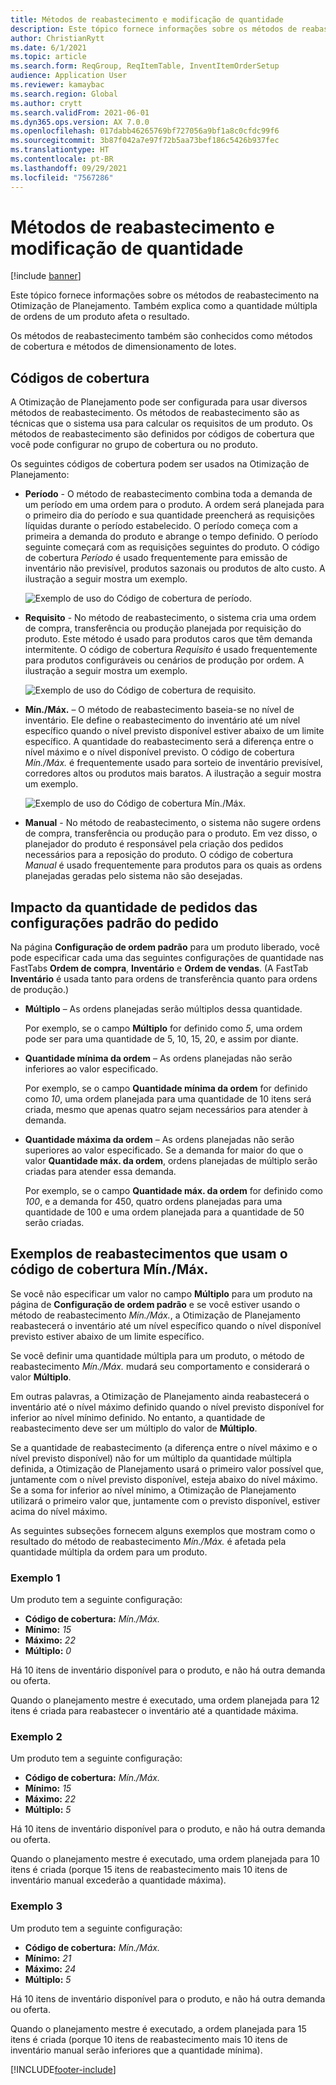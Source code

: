 ```yaml
---
title: Métodos de reabastecimento e modificação de quantidade
description: Este tópico fornece informações sobre os métodos de reabastecimento na Otimização de Planejamento. Também explica como a quantidade múltipla de ordens de um produto afeta o resultado.
author: ChristianRytt
ms.date: 6/1/2021
ms.topic: article
ms.search.form: ReqGroup, ReqItemTable, InventItemOrderSetup
audience: Application User
ms.reviewer: kamaybac
ms.search.region: Global
ms.author: crytt
ms.search.validFrom: 2021-06-01
ms.dyn365.ops.version: AX 7.0.0
ms.openlocfilehash: 017dabb46265769bf727056a9bf1a8c0cfdc99f6
ms.sourcegitcommit: 3b87f042a7e97f72b5aa73bef186c5426b937fec
ms.translationtype: HT
ms.contentlocale: pt-BR
ms.lasthandoff: 09/29/2021
ms.locfileid: "7567286"
---
```

# <a name="replenishment-methods-and-quantity-modification"></a>Métodos de reabastecimento e modificação de quantidade

[!include [banner](../../includes/banner.md)]

Este tópico fornece informações sobre os métodos de reabastecimento na Otimização de Planejamento. Também explica como a quantidade múltipla de ordens de um produto afeta o resultado.

Os métodos de reabastecimento também são conhecidos como métodos de cobertura e métodos de dimensionamento de lotes.

## <a name="coverage-codes"></a>Códigos de cobertura

A Otimização de Planejamento pode ser configurada para usar diversos métodos de reabastecimento. Os métodos de reabastecimento são as técnicas que o sistema usa para calcular os requisitos de um produto. Os métodos de reabastecimento são definidos por códigos de cobertura que você pode configurar no grupo de cobertura ou no produto.

Os seguintes códigos de cobertura podem ser usados na Otimização de Planejamento:

- **Período** - O método de reabastecimento combina toda a demanda de um período em uma ordem para o produto. A ordem será planejada para o primeiro dia do período e sua quantidade preencherá as requisições líquidas durante o período estabelecido. O período começa com a primeira a demanda do produto e abrange o tempo definido. O período seguinte começará com as requisições seguintes do produto. O código de cobertura *Período* é usado frequentemente para emissão de inventário não previsível, produtos sazonais ou produtos de alto custo. A ilustração a seguir mostra um exemplo.

    ![Exemplo de uso do Código de cobertura de período.](./media/coverage-code-period.png "Exemplo de uso do Código de cobertura de período")

- **Requisito** - No método de reabastecimento, o sistema cria uma ordem de compra, transferência ou produção planejada por requisição do produto. Este método é usado para produtos caros que têm demanda intermitente. O código de cobertura *Requisito* é usado frequentemente para produtos configuráveis ou cenários de produção por ordem. A ilustração a seguir mostra um exemplo.

    ![Exemplo de uso do Código de cobertura de requisito.](./media/coverage-code-requirement.png "Exemplo de uso do Código de cobertura de requisito")

- **Mín./Máx.** – O método de reabastecimento baseia-se no nível de inventário. Ele define o reabastecimento do inventário até um nível específico quando o nível previsto disponível estiver abaixo de um limite específico. A quantidade do reabastecimento será a diferença entre o nível máximo e o nível disponível previsto. O código de cobertura *Mín./Máx.* é frequentemente usado para sorteio de inventário previsível, corredores altos ou produtos mais baratos. A ilustração a seguir mostra um exemplo.

    ![Exemplo de uso do Código de cobertura Mín./Máx.](./media/coverage-code-min-max.png "Exemplo de uso do Código de cobertura Mín./Máx.")

- **Manual** - No método de reabastecimento, o sistema não sugere ordens de compra, transferência ou produção para o produto. Em vez disso, o planejador do produto é responsável pela criação dos pedidos necessários para a reposição do produto. O código de cobertura *Manual* é usado frequentemente para produtos para os quais as ordens planejadas geradas pelo sistema não são desejadas.

## <a name="impact-of-the-order-quantity-from-default-order-settings"></a>Impacto da quantidade de pedidos das configurações padrão do pedido

Na página **Configuração de ordem padrão** para um produto liberado, você pode especificar cada uma das seguintes configurações de quantidade nas FastTabs **Ordem de compra**, **Inventário** e **Ordem de vendas**. (A FastTab **Inventário** é usada tanto para ordens de transferência quanto para ordens de produção.)

- **Múltiplo** – As ordens planejadas serão múltiplos dessa quantidade.

    Por exemplo, se o campo **Múltiplo** for definido como *5*, uma ordem pode ser para uma quantidade de 5, 10, 15, 20, e assim por diante.

- **Quantidade mínima da ordem** – As ordens planejadas não serão inferiores ao valor especificado.

    Por exemplo, se o campo **Quantidade mínima da ordem** for definido como *10*, uma ordem planejada para uma quantidade de 10 itens será criada, mesmo que apenas quatro sejam necessários para atender à demanda.

- **Quantidade máxima da ordem** – As ordens planejadas não serão superiores ao valor especificado. Se a demanda for maior do que o valor **Quantidade máx. da ordem**, ordens planejadas de múltiplo serão criadas para atender essa demanda.

    Por exemplo, se o campo **Quantidade máx. da ordem** for definido como *100*, e a demanda for 450, quatro ordens planejadas para uma quantidade de 100 e uma ordem planejada para a quantidade de 50 serão criadas.

## <a name="examples-of-replenishment-that-use-the-minmax-coverage-code"></a>Exemplos de reabastecimentos que usam o código de cobertura Mín./Máx.

Se você não especificar um valor no campo **Múltiplo** para um produto na página de **Configuração de ordem padrão** e se você estiver usando o método de reabastecimento *Mín./Máx.*, a Otimização de Planejamento reabastecerá o inventário até um nível específico quando o nível disponível previsto estiver abaixo de um limite específico.

Se você definir uma quantidade múltipla para um produto, o método de reabastecimento *Mín./Máx.* mudará seu comportamento e considerará o valor **Múltiplo**.

Em outras palavras, a Otimização de Planejamento ainda reabastecerá o inventário até o nível máximo definido quando o nível previsto disponível for inferior ao nível mínimo definido. No entanto, a quantidade de reabastecimento deve ser um múltiplo do valor de **Múltiplo**.

Se a quantidade de reabastecimento (a diferença entre o nível máximo e o nível previsto disponível) não for um múltiplo da quantidade múltipla definida, a Otimização de Planejamento usará o primeiro valor possível que, juntamente com o nível previsto disponível, esteja abaixo do nível máximo. Se a soma for inferior ao nível mínimo, a Otimização de Planejamento utilizará o primeiro valor que, juntamente com o previsto disponível, estiver acima do nível máximo.

As seguintes subseções fornecem alguns exemplos que mostram como o resultado do método de reabastecimento *Mín./Máx.* é afetada pela quantidade múltipla da ordem para um produto.

### <a name="example-1"></a>Exemplo 1

Um produto tem a seguinte configuração:

- **Código de cobertura:** *Mín./Máx.*
- **Mínimo:** *15*
- **Máximo:** *22*
- **Múltiplo:** *0*

Há 10 itens de inventário disponível para o produto, e não há outra demanda ou oferta.

Quando o planejamento mestre é executado, uma ordem planejada para 12 itens é criada para reabastecer o inventário até a quantidade máxima.

### <a name="example-2"></a>Exemplo 2

Um produto tem a seguinte configuração:

- **Código de cobertura:** *Mín./Máx.*
- **Mínimo:** *15*
- **Máximo:** *22*
- **Múltiplo:** *5*

Há 10 itens de inventário disponível para o produto, e não há outra demanda ou oferta.

Quando o planejamento mestre é executado, uma ordem planejada para 10 itens é criada (porque 15 itens de reabastecimento mais 10 itens de inventário manual excederão a quantidade máxima).

### <a name="example-3"></a>Exemplo 3

Um produto tem a seguinte configuração:

- **Código de cobertura:** *Mín./Máx.*
- **Mínimo:** *21*
- **Máximo:** *24*
- **Múltiplo:** *5*

Há 10 itens de inventário disponível para o produto, e não há outra demanda ou oferta.

Quando o planejamento mestre é executado, a ordem planejada para 15 itens é criada (porque 10 itens de reabastecimento mais 10 itens de inventário manual serão inferiores que a quantidade mínima).

[!INCLUDE[footer-include](../../../includes/footer-banner.md)]
